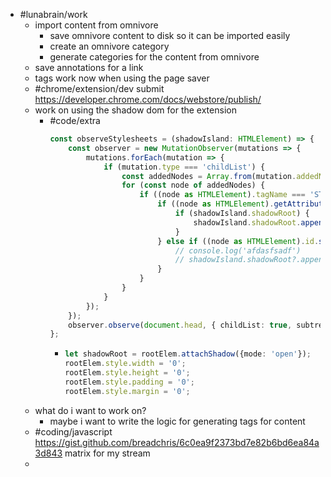 - #lunabrain/work
	- import content from omnivore
		- save omnivore content to disk so it can be imported easily
		- create an omnivore category
		- generate categories for the content from omnivore
	- save annotations for a link
	- tags work now when using the page saver
	- #chrome/extension/dev submit https://developer.chrome.com/docs/webstore/publish/
	- work on using the shadow dom for the extension
		- #code/extra
		  ```typescript
		  const observeStylesheets = (shadowIsland: HTMLElement) => {
		      const observer = new MutationObserver(mutations => {
		          mutations.forEach(mutation => {
		              if (mutation.type === 'childList') {
		                  const addedNodes = Array.from(mutation.addedNodes);
		                  for (const node of addedNodes) {
		                      if ((node as HTMLElement).tagName === 'STYLE') {
		                          if ((node as HTMLElement).getAttribute('data-make-styles-bucket')) {
		                              if (shadowIsland.shadowRoot) {
		                                  shadowIsland.shadowRoot.appendChild(node)
		                              }
		                          } else if ((node as HTMLElement).id.startsWith('fui-FluentProvider')) {
		                              // console.log('afdasfsadf')
		                              // shadowIsland.shadowRoot?.appendChild(node);
		                          }
		                      }
		                  }
		              }
		          });
		      });
		      observer.observe(document.head, { childList: true, subtree: true });
		  };
		  ```
			- ```typescript
			  let shadowRoot = rootElem.attachShadow({mode: 'open'});
			  rootElem.style.width = '0';
			  rootElem.style.height = '0';
			  rootElem.style.padding = '0';
			  rootElem.style.margin = '0';
			  ```
	- what do i want to work on?
		- maybe i want to write the logic for generating tags for content
	- #coding/javascript https://gist.github.com/breadchris/6c0ea9f2373bd7e82b6bd6ea84a3d843 matrix for my stream
	-